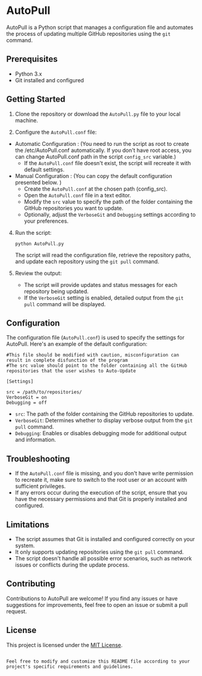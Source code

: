 # AutoPull

AutoPull is a Python script that manages a configuration file and automates the process of updating multiple GitHub repositories using the `git` command.

## Prerequisites

- Python 3.x
- Git installed and configured

## Getting Started

1. Clone the repository or download the `AutoPull.py` file to your local machine.

2. Configure the `AutoPull.conf` file:
 * Automatic Configuration :
   (You need to run the script as root to create the /etc/AutoPull.conf automatically. If you don't have root access, you can change AutoPull.conf path in the script `config_src` variable.)
   - If the `AutoPull.conf` file doesn't exist, the script will recreate it with default settings.
 * Manual Configuration :
   (You can copy the default configuration presented below. )
   - Create the `AutoPull.conf` at the chosen path (config_src).
   - Open the `AutoPull.conf` file in a text editor.
   - Modify the `src` value to specify the path of the folder containing the GitHub repositories you want to update.
   - Optionally, adjust the `VerboseGit` and `Debugging` settings according to your preferences.

4. Run the script:

   ```
   python AutoPull.py
   ```

   The script will read the configuration file, retrieve the repository paths, and update each repository using the `git pull` command.

5. Review the output:

   - The script will provide updates and status messages for each repository being updated.
   - If the `VerboseGit` setting is enabled, detailed output from the `git pull` command will be displayed.

## Configuration

The configuration file (`AutoPull.conf`) is used to specify the settings for AutoPull. Here's an example of the default configuration:

```
#This file should be modified with caution, misconfiguration can result in complete disfunction of the program
#The src value should point to the folder containing all the GitHub repositories that the user wishes to Auto-Update

[Settings]

src = /path/to/repositories/
VerboseGit = on
Debugging = off
```

- `src`: The path of the folder containing the GitHub repositories to update.
- `VerboseGit`: Determines whether to display verbose output from the `git pull` command.
- `Debugging`: Enables or disables debugging mode for additional output and information.

## Troubleshooting

- If the `AutoPull.conf` file is missing, and you don't have write permission to recreate it, make sure to switch to the root user or an account with sufficient privileges.
- If any errors occur during the execution of the script, ensure that you have the necessary permissions and that Git is properly installed and configured.

## Limitations

- The script assumes that Git is installed and configured correctly on your system.
- It only supports updating repositories using the `git pull` command.
- The script doesn't handle all possible error scenarios, such as network issues or conflicts during the update process.

## Contributing

Contributions to AutoPull are welcome! If you find any issues or have suggestions for improvements, feel free to open an issue or submit a pull request.

## License

This project is licensed under the [MIT License](LICENSE).
```

Feel free to modify and customize this README file according to your project's specific requirements and guidelines.
